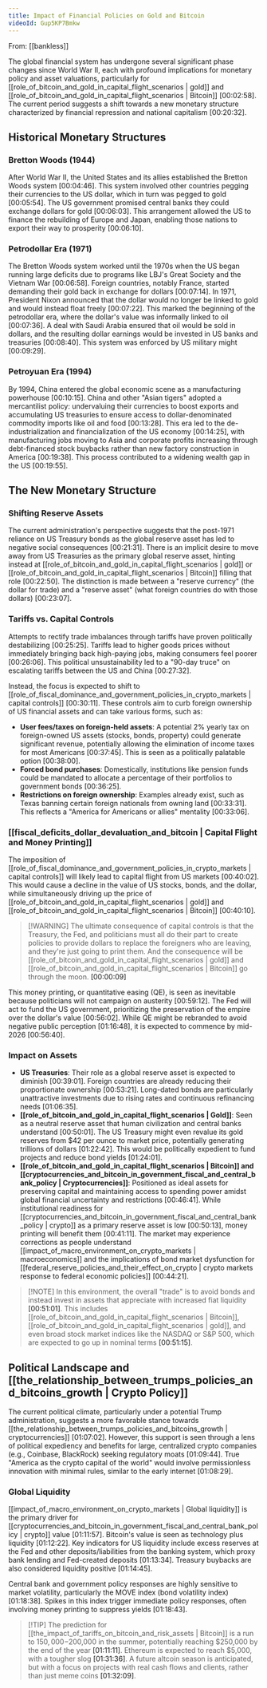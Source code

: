 ```yaml
---
title: Impact of Financial Policies on Gold and Bitcoin
videoId: Gup5KP7Bmkw
---
```


From: [[bankless]] <br/> 

The global financial system has undergone several significant phase changes since World War II, each with profound implications for monetary policy and asset valuations, particularly for [[role_of_bitcoin_and_gold_in_capital_flight_scenarios | gold]] and [[role_of_bitcoin_and_gold_in_capital_flight_scenarios | Bitcoin]] <a class="yt-timestamp" data-t="00:02:58">[00:02:58]</a>. The current period suggests a shift towards a new monetary structure characterized by financial repression and national capitalism <a class="yt-timestamp" data-t="00:20:32">[00:20:32]</a>.

## Historical Monetary Structures

### Bretton Woods (1944)
After World War II, the United States and its allies established the Bretton Woods system <a class="yt-timestamp" data-t="00:04:46">[00:04:46]</a>. This system involved other countries pegging their currencies to the US dollar, which in turn was pegged to gold <a class="yt-timestamp" data-t="00:05:54">[00:05:54]</a>. The US government promised central banks they could exchange dollars for gold <a class="yt-timestamp" data-t="00:06:03">[00:06:03]</a>. This arrangement allowed the US to finance the rebuilding of Europe and Japan, enabling those nations to export their way to prosperity <a class="yt-timestamp" data-t="00:06:10">[00:06:10]</a>.

### Petrodollar Era (1971)
The Bretton Woods system worked until the 1970s when the US began running large deficits due to programs like LBJ's Great Society and the Vietnam War <a class="yt-timestamp" data-t="00:06:58">[00:06:58]</a>. Foreign countries, notably France, started demanding their gold back in exchange for dollars <a class="yt-timestamp" data-t="00:07:14">[00:07:14]</a>. In 1971, President Nixon announced that the dollar would no longer be linked to gold and would instead float freely <a class="yt-timestamp" data-t="00:07:22">[00:07:22]</a>. This marked the beginning of the petrodollar era, where the dollar's value was informally linked to oil <a class="yt-timestamp" data-t="00:07:36">[00:07:36]</a>. A deal with Saudi Arabia ensured that oil would be sold in dollars, and the resulting dollar earnings would be invested in US banks and treasuries <a class="yt-timestamp" data-t="00:08:40">[00:08:40]</a>. This system was enforced by US military might <a class="yt-timestamp" data-t="00:09:29">[00:09:29]</a>.

### Petroyuan Era (1994)
By 1994, China entered the global economic scene as a manufacturing powerhouse <a class="yt-timestamp" data-t="00:10:15">[00:10:15]</a>. China and other "Asian tigers" adopted a mercantilist policy: undervaluing their currencies to boost exports and accumulating US treasuries to ensure access to dollar-denominated commodity imports like oil and food <a class="yt-timestamp" data-t="00:13:28">[00:13:28]</a>. This era led to the de-industrialization and financialization of the US economy <a class="yt-timestamp" data-t="00:14:25">[00:14:25]</a>, with manufacturing jobs moving to Asia and corporate profits increasing through debt-financed stock buybacks rather than new factory construction in America <a class="yt-timestamp" data-t="00:19:38">[00:19:38]</a>. This process contributed to a widening wealth gap in the US <a class="yt-timestamp" data-t="00:19:55">[00:19:55]</a>.

## The New Monetary Structure

### Shifting Reserve Assets
The current administration's perspective suggests that the post-1971 reliance on US Treasury bonds as the global reserve asset has led to negative social consequences <a class="yt-timestamp" data-t="00:21:31">[00:21:31]</a>. There is an implicit desire to move away from US Treasuries as the primary global reserve asset, hinting instead at [[role_of_bitcoin_and_gold_in_capital_flight_scenarios | gold]] or [[role_of_bitcoin_and_gold_in_capital_flight_scenarios | Bitcoin]] filling that role <a class="yt-timestamp" data-t="00:22:50">[00:22:50]</a>. The distinction is made between a "reserve currency" (the dollar for trade) and a "reserve asset" (what foreign countries do with those dollars) <a class="yt-timestamp" data-t="00:23:07">[00:23:07]</a>.

### Tariffs vs. Capital Controls
Attempts to rectify trade imbalances through tariffs have proven politically destabilizing <a class="yt-timestamp" data-t="00:25:25">[00:25:25]</a>. Tariffs lead to higher goods prices without immediately bringing back high-paying jobs, making consumers feel poorer <a class="yt-timestamp" data-t="00:26:06">[00:26:06]</a>. This political unsustainability led to a "90-day truce" on escalating tariffs between the US and China <a class="yt-timestamp" data-t="00:27:32">[00:27:32]</a>.

Instead, the focus is expected to shift to [[role_of_fiscal_dominance_and_government_policies_in_crypto_markets | capital controls]] <a class="yt-timestamp" data-t="00:30:11">[00:30:11]</a>. These controls aim to curb foreign ownership of US financial assets and can take various forms, such as:
*   **User fees/taxes on foreign-held assets**: A potential 2% yearly tax on foreign-owned US assets (stocks, bonds, property) could generate significant revenue, potentially allowing the elimination of income taxes for most Americans <a class="yt-timestamp" data-t="00:37:45">[00:37:45]</a>. This is seen as a politically palatable option <a class="yt-timestamp" data-t="00:38:00">[00:38:00]</a>.
*   **Forced bond purchases**: Domestically, institutions like pension funds could be mandated to allocate a percentage of their portfolios to government bonds <a class="yt-timestamp" data-t="00:36:25">[00:36:25]</a>.
*   **Restrictions on foreign ownership**: Examples already exist, such as Texas banning certain foreign nationals from owning land <a class="yt-timestamp" data-t="00:33:31">[00:33:31]</a>. This reflects a "America for Americans or allies" mentality <a class="yt-timestamp" data-t="00:33:06">[00:33:06]</a>.

### [[fiscal_deficits_dollar_devaluation_and_bitcoin | Capital Flight and Money Printing]]
The imposition of [[role_of_fiscal_dominance_and_government_policies_in_crypto_markets | capital controls]] will likely lead to capital flight from US markets <a class="yt-timestamp" data-t="00:40:02">[00:40:02]</a>. This would cause a decline in the value of US stocks, bonds, and the dollar, while simultaneously driving up the price of [[role_of_bitcoin_and_gold_in_capital_flight_scenarios | gold]] and [[role_of_bitcoin_and_gold_in_capital_flight_scenarios | Bitcoin]] <a class="yt-timestamp" data-t="00:40:10">[00:40:10]</a>.

> [!WARNING] The ultimate consequence of capital controls is that the Treasury, the Fed, and politicians must all do their part to create policies to provide dollars to replace the foreigners who are leaving, and they're just going to print them. And the consequence will be [[role_of_bitcoin_and_gold_in_capital_flight_scenarios | gold]] and [[role_of_bitcoin_and_gold_in_capital_flight_scenarios | Bitcoin]] go through the moon. <a class="yt-timestamp" data-t="00:00:09">[00:00:09]</a>

This money printing, or quantitative easing (QE), is seen as inevitable because politicians will not campaign on austerity <a class="yt-timestamp" data-t="00:59:12">[00:59:12]</a>. The Fed will act to fund the US government, prioritizing the preservation of the empire over the dollar's value <a class="yt-timestamp" data-t="00:56:02">[00:56:02]</a>. While QE might be rebranded to avoid negative public perception <a class="yt-timestamp" data-t="01:16:48">[01:16:48]</a>, it is expected to commence by mid-2026 <a class="yt-timestamp" data-t="00:56:40">[00:56:40]</a>.

### Impact on Assets
*   **US Treasuries**: Their role as a global reserve asset is expected to diminish <a class="yt-timestamp" data-t="00:39:01">[00:39:01]</a>. Foreign countries are already reducing their proportionate ownership <a class="yt-timestamp" data-t="00:53:21">[00:53:21]</a>. Long-dated bonds are particularly unattractive investments due to rising rates and continuous refinancing needs <a class="yt-timestamp" data-t="01:06:35">[01:06:35]</a>.
*   **[[role_of_bitcoin_and_gold_in_capital_flight_scenarios | Gold]]**: Seen as a neutral reserve asset that human civilization and central banks understand <a class="yt-timestamp" data-t="00:50:01">[00:50:01]</a>. The US Treasury might even revalue its gold reserves from $42 per ounce to market price, potentially generating trillions of dollars <a class="yt-timestamp" data-t="01:22:42">[01:22:42]</a>. This would be politically expedient to fund projects and reduce bond yields <a class="yt-timestamp" data-t="01:24:01">[01:24:01]</a>.
*   **[[role_of_bitcoin_and_gold_in_capital_flight_scenarios | Bitcoin]] and [[cryptocurrencies_and_bitcoin_in_government_fiscal_and_central_bank_policy | Cryptocurrencies]]**: Positioned as ideal assets for preserving capital and maintaining access to spending power amidst global financial uncertainty and restrictions <a class="yt-timestamp" data-t="00:46:41">[00:46:41]</a>. While institutional readiness for [[cryptocurrencies_and_bitcoin_in_government_fiscal_and_central_bank_policy | crypto]] as a primary reserve asset is low <a class="yt-timestamp" data-t="00:50:13">[00:50:13]</a>, money printing will benefit them <a class="yt-timestamp" data-t="00:41:11">[00:41:11]</a>. The market may experience corrections as people understand [[impact_of_macro_environment_on_crypto_markets | macroeconomics]] and the implications of bond market dysfunction for [[federal_reserve_policies_and_their_effect_on_crypto | crypto markets response to federal economic policies]] <a class="yt-timestamp" data-t="00:44:21">[00:44:21]</a>.

> [!NOTE] In this environment, the overall "trade" is to avoid bonds and instead invest in assets that appreciate with increased fiat liquidity <a class="yt-timestamp" data-t="00:51:01">[00:51:01]</a>. This includes [[role_of_bitcoin_and_gold_in_capital_flight_scenarios | Bitcoin]], [[role_of_bitcoin_and_gold_in_capital_flight_scenarios | gold]], and even broad stock market indices like the NASDAQ or S&P 500, which are expected to go up in nominal terms <a class="yt-timestamp" data-t="00:51:15">[00:51:15]</a>.

## Political Landscape and [[the_relationship_between_trumps_policies_and_bitcoins_growth | Crypto Policy]]

The current political climate, particularly under a potential Trump administration, suggests a more favorable stance towards [[the_relationship_between_trumps_policies_and_bitcoins_growth | cryptocurrencies]] <a class="yt-timestamp" data-t="01:07:02">[01:07:02]</a>. However, this support is seen through a lens of political expediency and benefits for large, centralized crypto companies (e.g., Coinbase, BlackRock) seeking regulatory moats <a class="yt-timestamp" data-t="01:09:44">[01:09:44]</a>. True "America as the crypto capital of the world" would involve permissionless innovation with minimal rules, similar to the early internet <a class="yt-timestamp" data-t="01:08:29">[01:08:29]</a>.

### Global Liquidity
[[impact_of_macro_environment_on_crypto_markets | Global liquidity]] is the primary driver for [[cryptocurrencies_and_bitcoin_in_government_fiscal_and_central_bank_policy | crypto]] value <a class="yt-timestamp" data-t="01:11:57">[01:11:57]</a>. Bitcoin's value is seen as technology plus liquidity <a class="yt-timestamp" data-t="01:12:22">[01:12:22]</a>. Key indicators for US liquidity include excess reserves at the Fed and other deposits/liabilities from the banking system, which proxy bank lending and Fed-created deposits <a class="yt-timestamp" data-t="01:13:34">[01:13:34]</a>. Treasury buybacks are also considered liquidity positive <a class="yt-timestamp" data-t="01:14:45">[01:14:45]</a>.

Central bank and government policy responses are highly sensitive to market volatility, particularly the MOVE index (bond volatility index) <a class="yt-timestamp" data-t="01:18:38">[01:18:38]</a>. Spikes in this index trigger immediate policy responses, often involving money printing to suppress yields <a class="yt-timestamp" data-t="01:18:43">[01:18:43]</a>.

> [!TIP] The prediction for [[the_impact_of_tariffs_on_bitcoin_and_risk_assets | Bitcoin]] is a run to $150,000-$200,000 in the summer, potentially reaching $250,000 by the end of the year <a class="yt-timestamp" data-t="01:11:11">[01:11:11]</a>. Ethereum is expected to reach $5,000, with a tougher slog <a class="yt-timestamp" data-t="01:31:36">[01:31:36]</a>. A future altcoin season is anticipated, but with a focus on projects with real cash flows and clients, rather than just meme coins <a class="yt-timestamp" data-t="01:32:09">[01:32:09]</a>.